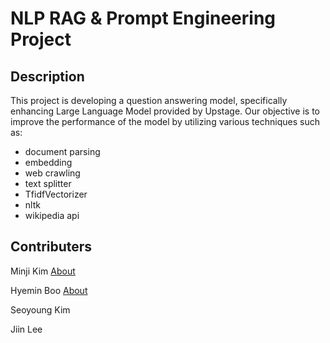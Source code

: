 # NLP RAG & Prompt Engineering Project

## Description


This project is developing a question answering model, specifically enhancing Large Language Model provided by Upstage. Our objective is to improve the performance of the model by utilizing various techniques such as:
- document parsing
- embedding
- web crawling
- text splitter
- TfidfVectorizer
- nltk
- wikipedia api


## Contributers

Minji Kim  [About](https://github.com/Janice0381)

Hyemin Boo  [About](https://github.com/hyeminboo)

Seoyoung Kim

Jiin Lee
